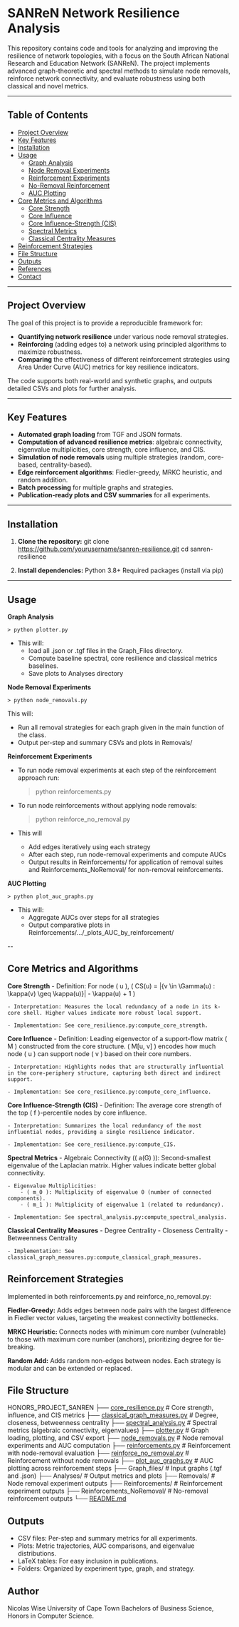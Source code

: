 # SANReN Network Resilience Analysis

This repository contains code and tools for analyzing and improving the resilience of network topologies, with a focus on the South African National Research and Education Network (SANReN). The project implements advanced graph-theoretic and spectral methods to simulate node removals, reinforce network connectivity, and evaluate robustness using both classical and novel metrics.

---

## Table of Contents

- [Project Overview](#project-overview)
- [Key Features](#key-features)
- [Installation](#installation)
- [Usage](#usage)
  - [Graph Analysis](#graph-analysis)
  - [Node Removal Experiments](#node-removal-experiments)
  - [Reinforcement Experiments](#reinforcement-experiments)
  - [No-Removal Reinforcement](#no-removal-reinforcement)
  - [AUC Plotting](#auc-plotting)
- [Core Metrics and Algorithms](#core-metrics-and-algorithms)
  - [Core Strength](#core-strength)
  - [Core Influence](#core-influence)
  - [Core Influence-Strength (CIS)](#core-influence-strength-cis)
  - [Spectral Metrics](#spectral-metrics)
  - [Classical Centrality Measures](#classical-centrality-measures)
- [Reinforcement Strategies](#reinforcement-strategies)
- [File Structure](#file-structure)
- [Outputs](#outputs)
- [References](#references)
- [Contact](#contact)

---

## Project Overview

The goal of this project is to provide a reproducible framework for:
- **Quantifying network resilience** under various node removal strategies.
- **Reinforcing** (adding edges to) a network using principled algorithms to maximize robustness.
- **Comparing** the effectiveness of different reinforcement strategies using Area Under Curve (AUC) metrics for key resilience indicators.

The code supports both real-world and synthetic graphs, and outputs detailed CSVs and plots for further analysis.

---

## Key Features

- **Automated graph loading** from TGF and JSON formats.
- **Computation of advanced resilience metrics**: algebraic connectivity, eigenvalue multiplicities, core strength, core influence, and CIS.
- **Simulation of node removals** using multiple strategies (random, core-based, centrality-based).
- **Edge reinforcement algorithms**: Fiedler-greedy, MRKC heuristic, and random addition.
- **Batch processing** for multiple graphs and strategies.
- **Publication-ready plots and CSV summaries** for all experiments.

---

## Installation

1. **Clone the repository:**
   git clone https://github.com/yourusername/sanren-resilience.git
   cd sanren-resilience

2. **Install dependencies:**
    Python 3.8+
    Required packages (install via pip)

---

## Usage

**Graph Analysis**

    > python plotter.py   

 - This will:
    - load all .json or .tgf files in the Graph_Files directory.
    - Compute baseline spectral, core resilience and classical metrics baselines.
    - Save plots to Analyses directory

**Node Removal Experiments**

    > python node_removals.py

 This will:
 - Run all removal strategies for each graph given in the main function of the class.
 - Output per-step and summary CSVs and plots in Removals/

**Reinforcement Experiments**
 - To run node removal experiments at each step of the reinforcement approach run: 

    > python reinforcements.py 

 - To run node reinforcements without applying node removals:
    
    > python reinforce_no_removal.py

 - This will 
    - Add edges iteratively using each strategy 
    - After each step, run node-removal experiments and compute AUCs
    - Output results in Reinforcements/ for application of removal suites and Reinforcements_NoRemoval/ for non-removal reinforcements.

**AUC Plotting**

    > python plot_auc_graphs.py

 - This will:
    - Aggregate AUCs over steps for all strategies
    - Output comparative plots in Reinforcements/.../_plots_AUC_by_reinforcement/

--

## Core Metrics and Algorithms

**Core Strength**
    - Definition: For node ( u ), ( CS(u) = |{v \in \Gamma(u) : \kappa(v) \geq \kappa(u)}| - \kappa(u) + 1 )
    
    - Interpretation: Measures the local redundancy of a node in its k-core shell. Higher values indicate more robust local support.
    
    - Implementation: See core_resilience.py:compute_core_strength.

**Core Influence**
    - Definition: Leading eigenvector of a support-flow matrix ( M ) constructed from the core structure. ( M[u, v] ) encodes how much node ( u ) can support node ( v ) based on their core numbers.

    - Interpretation: Highlights nodes that are structurally influential in the core-periphery structure, capturing both direct and indirect support.
    
    - Implementation: See core_resilience.py:compute_core_influence.

**Core Influence-Strength (CIS)**
    - Definition: The average core strength of the top ( f )-percentile nodes by core influence.

    - Interpretation: Summarizes the local redundancy of the most influential nodes, providing a single resilience indicator.

    - Implementation: See core_resilience.py:compute_CIS.

**Spectral Metrics**
    - Algebraic Connectivity (( a(G) )): Second-smallest eigenvalue of the Laplacian matrix. Higher values indicate better global connectivity.

    - Eigenvalue Multiplicities:
        - ( m_0 ): Multiplicity of eigenvalue 0 (number of connected components).
        - ( m_1 ): Multiplicity of eigenvalue 1 (related to redundancy).
    
    - Implementation: See spectral_analysis.py:compute_spectral_analysis.

**Classical Centrality Measures**
    - Degree Centrality
    - Closeness Centrality
    - Betweenness Centrality

    - Implementation: See classical_graph_measures.py:compute_classical_graph_measures.

## Reinforcement Strategies 

Implemented in both reinforcements.py and reinforce_no_removal.py:

**Fiedler-Greedy:** Adds edges between node pairs with the largest difference in Fiedler vector values, targeting the weakest connectivity bottlenecks.

**MRKC Heuristic:** Connects nodes with minimum core number (vulnerable) to those with maximum core number (anchors), prioritizing degree for tie-breaking.

**Random Add:** Adds random non-edges between nodes.
Each strategy is modular and can be extended or replaced.

## File Structure
HONORS_PROJECT_SANREN
├── [core_resilience.py](http://_vscodecontentref_/5)           # Core strength, influence, and CIS metrics
├── [classical_graph_measures.py](http://_vscodecontentref_/6)  # Degree, closeness, betweenness centrality
├── [spectral_analysis.py](http://_vscodecontentref_/7)         # Spectral metrics (algebraic connectivity, eigenvalues)
├── [plotter.py](http://_vscodecontentref_/8)                   # Graph loading, plotting, and CSV export
├── [node_removals.py](http://_vscodecontentref_/9)             # Node removal experiments and AUC computation
├── [reinforcements.py](http://_vscodecontentref_/10)            # Reinforcement with node-removal evaluation
├── [reinforce_no_removal.py](http://_vscodecontentref_/11)      # Reinforcement without node removals
├── [plot_auc_graphs.py](http://_vscodecontentref_/12)           # AUC plotting across reinforcement steps
├── Graph_files/                 # Input graphs (.tgf and .json)
├── Analyses/                    # Output metrics and plots
├── Removals/                    # Node removal experiment outputs
├── Reinforcements/              # Reinforcement experiment outputs
├── Reinforcements_NoRemoval/    # No-removal reinforcement outputs
└── [README.md](http://_vscodecontentref_/13)

## Outputs

- CSV files: Per-step and summary metrics for all experiments.
- Plots: Metric trajectories, AUC comparisons, and eigenvalue distributions.
- LaTeX tables: For easy inclusion in publications.
- Folders: Organized by experiment type, graph, and strategy.

## Author

Nicolas Wise
University of Cape Town
Bachelors of Business Science, Honors in Computer Science.